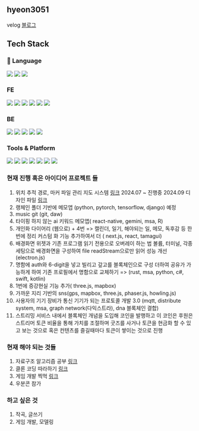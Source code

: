 <div align="left">
  <h2>hyeon3051</h2>
</div>
 
velog [블로그](https://velog.io/@hanson/posts)

## Tech Stack

### 🌟 Language
<img src="https://img.shields.io/badge/-JavaScript-%23F7DF1E?logo=JavaScript&logoColor=black"/> <img src="https://img.shields.io/badge/-TypeScript-%233178C6?logo=TypeScript&logoColor=white"/> <img src="https://img.shields.io/badge/python-3776AB?style=flat-square&logo=python&logoColor=white"/> 

### FE
<img src="https://img.shields.io/badge/-React-%2361DAFB?logo=React&logoColor=black"/> <img src="https://img.shields.io/badge/-Styled-%23DB709 3?logo=styled-components&logoColor=white"/> <img src="https://img.shields.io/badge/-Redux-%233578e5?logo=RECOIL&logoColor=white"/>  <img src="https://img.shields.io/badge/next.js-000000?style=flat-square&logo=next.js&logoColor=white"/>  <img src="https://img.shields.io/badge/bootstrap-7952B3?style=flat-square&logo=bootstrap&logoColor=white"/> <img src="https://img.shields.io/badge/expo-000020?style=flat-square&logo=expo&logoColor=white"/>

### BE
 <img src="https://img.shields.io/badge/django-092E20?style=flat-square&logo=django&logoColor=white"/> <img src="https://img.shields.io/badge/node.js-5FA04E?style=flat-square&logo=node.js&logoColor=white"/> <img src="https://img.shields.io/badge/express-000000?style=flat-square&logo=express&logoColor=white"/> <img src="https://img.shields.io/badge/mysql-4479A1?style=flat-square&logo=mysql&logoColor=white"/> <img src="https://img.shields.io/badge/pandas-150458?style=flat-square&logo=pandas&logoColor=white"/> 

### Tools & Platform
<img src="https://img.shields.io/badge/-Slack-%234A154B?logo=Slack&logoColor=white"/> <img src="https://img.shields.io/badge/-Notion-%23000000?logo=Notion&logoColor=white"/> <img src="https://img.shields.io/badge/-Figma-%23F24E1E?logo=Figma&logoColor=white"/> <img src="https://img.shields.io/badge/framer-0055FF?logo=framer&logoColor=white"/>  <img src="https://img.shields.io/badge/xcode-147efb?logo=xcode&logoColor=white"/> <img src="https://img.shields.io/badge/cocoapods-ee3322?logo=cocoapods&logoColor=white"/>   <img src="https://img.shields.io/badge/gradle-02303A?logo=gradle&logoColor=white"/>

### 현재 진행 혹은 아이디어 프로젝트 들 
  1. 위치 추적 경로, 마커 파일 관리 지도 시스템 [링크](https://github.com/hyeon3051/mappingIt_01) 2024.07 ~ 진행중 2024.09
      디자인 파일 [링크](https://www.figma.com/design/v0CyhmnSeBDQBgttyMnh4K/mappingIt-design-template?node-id=0-1&node-type=canvas&t=FXE1O49Cvm7mBnB1-0)
  3. 랭체인 폴더 기반에 메모앱 (python, pytorch, tensorflow, django) 예정
  4. music git (git, daw)
  5. 타이핑 하지 않는 ai 키워드 메모앱( react-native, gemini, msa, R)
  6. 개인화 다이어리 (웹으로) + 4번 => 캘린더, 일기, 해야되는 일, 메모, 독후감 등 한 번에 정리 커스텀 화 기능 추가하여서 더 ( next.js, react, tamagui)
  7. 배경화면 위젯과 기존 프로그램 읽기 전용으로 오버레이 하는 법 볼륨, 터미널, 각종 세팅으로 배경화면을 구성하여 file readStream으로만 읽어 성능 개선 (electron.js)
  8. 명함에 auth와 6-digit을 넣고 빌리고 갚고를 블록체인으로 구성 더하여 공유가 가능하게 하여 기존 프로필에서 명함으로 교체하기 => (rust, msa, python, c#, swift, kotlin)
  9. 1번에 증강현실 기능 추가( three.js, mapbox)
  10. 가까운 지리 기반의 sns(gps, mapbox, three.js, phaser.js, howling.js)
  11. 사용자의 기기 장비가 통신 기기가 되는 프로토콜 개발 3.0 (mqtt, distribute system, msa, graph network(다익스트라), dna 블록체인 결합)
  12. 스트리밍 서비스 내에서 블록체인 개념을 도입해 코인을 발행하고 이 코인은 후원은 스트리머 토큰 비율을 통해 가치를 조절하며 굿즈를 사거나 토큰을 현금화 할 수 있고 보는 것으로 혹은 컨텐츠를 즐길때마다 토큰이 쌓이는 것으로 진행 
### 현재 해야 되는 것들
  1. 자료구조 알고리즘 공부 [링크](https://ebook-product.kyobobook.co.kr/dig/epd/ebook/E000005568012)
  2. 클론 코딩 따라하기 [링크](https://www.youtube.com/@codewithantonio/playlists)
  3. 게임 개발 찍먹 [링크](https://www.udemy.com/course/retr0-unity/)
  4. 우분콘 참가
### 하고 싶은 것 
  1. 작곡, 글쓰기
  2. 게임 개발, 모델링

